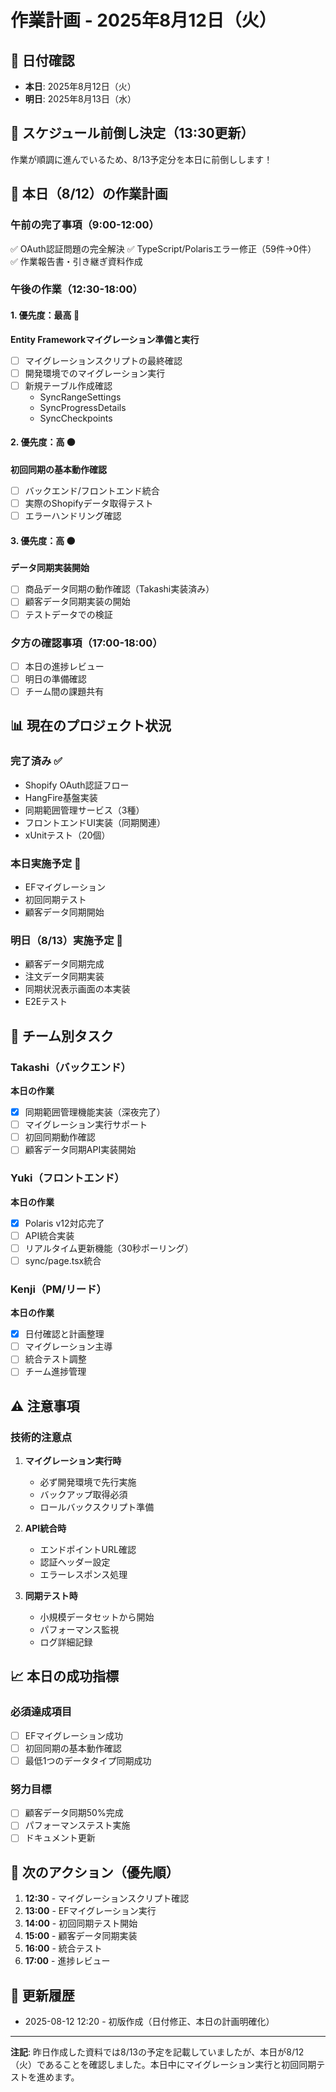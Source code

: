 # 作業計画 - 2025年8月12日（火）

## 📅 日付確認
- **本日**: 2025年8月12日（火）
- **明日**: 2025年8月13日（水）

## 🚀 スケジュール前倒し決定（13:30更新）
作業が順調に進んでいるため、8/13予定分を本日に前倒しします！

## 🎯 本日（8/12）の作業計画

### 午前の完了事項（9:00-12:00）
✅ OAuth認証問題の完全解決
✅ TypeScript/Polarisエラー修正（59件→0件）
✅ 作業報告書・引き継ぎ資料作成

### 午後の作業（12:30-18:00）

#### 1. 優先度：最高 🔴
**Entity Frameworkマイグレーション準備と実行**
- [ ] マイグレーションスクリプトの最終確認
- [ ] 開発環境でのマイグレーション実行
- [ ] 新規テーブル作成確認
  - SyncRangeSettings
  - SyncProgressDetails
  - SyncCheckpoints

#### 2. 優先度：高 🟠
**初回同期の基本動作確認**
- [ ] バックエンド/フロントエンド統合
- [ ] 実際のShopifyデータ取得テスト
- [ ] エラーハンドリング確認

#### 3. 優先度：高 🟠
**データ同期実装開始**
- [ ] 商品データ同期の動作確認（Takashi実装済み）
- [ ] 顧客データ同期実装の開始
- [ ] テストデータでの検証

### 夕方の確認事項（17:00-18:00）
- [ ] 本日の進捗レビュー
- [ ] 明日の準備確認
- [ ] チーム間の課題共有

## 📊 現在のプロジェクト状況

### 完了済み ✅
- Shopify OAuth認証フロー
- HangFire基盤実装
- 同期範囲管理サービス（3種）
- フロントエンドUI実装（同期関連）
- xUnitテスト（20個）

### 本日実施予定 🔄
- EFマイグレーション
- 初回同期テスト
- 顧客データ同期開始

### 明日（8/13）実施予定 📅
- 顧客データ同期完成
- 注文データ同期実装
- 同期状況表示画面の本実装
- E2Eテスト

## 👥 チーム別タスク

### Takashi（バックエンド）
**本日の作業**
- [x] 同期範囲管理機能実装（深夜完了）
- [ ] マイグレーション実行サポート
- [ ] 初回同期動作確認
- [ ] 顧客データ同期API実装開始

### Yuki（フロントエンド）
**本日の作業**
- [x] Polaris v12対応完了
- [ ] API統合実装
- [ ] リアルタイム更新機能（30秒ポーリング）
- [ ] sync/page.tsx統合

### Kenji（PM/リード）
**本日の作業**
- [x] 日付確認と計画整理
- [ ] マイグレーション主導
- [ ] 統合テスト調整
- [ ] チーム進捗管理

## ⚠️ 注意事項

### 技術的注意点
1. **マイグレーション実行時**
   - 必ず開発環境で先行実施
   - バックアップ取得必須
   - ロールバックスクリプト準備

2. **API統合時**
   - エンドポイントURL確認
   - 認証ヘッダー設定
   - エラーレスポンス処理

3. **同期テスト時**
   - 小規模データセットから開始
   - パフォーマンス監視
   - ログ詳細記録

## 📈 本日の成功指標

### 必須達成項目
- [ ] EFマイグレーション成功
- [ ] 初回同期の基本動作確認
- [ ] 最低1つのデータタイプ同期成功

### 努力目標
- [ ] 顧客データ同期50%完成
- [ ] パフォーマンステスト実施
- [ ] ドキュメント更新

## 🚀 次のアクション（優先順）

1. **12:30** - マイグレーションスクリプト確認
2. **13:00** - EFマイグレーション実行
3. **14:00** - 初回同期テスト開始
4. **15:00** - 顧客データ同期実装
5. **16:00** - 統合テスト
6. **17:00** - 進捗レビュー

## 📝 更新履歴
- 2025-08-12 12:20 - 初版作成（日付修正、本日の計画明確化）

---

**注記**: 昨日作成した資料では8/13の予定を記載していましたが、本日が8/12（火）であることを確認しました。本日中にマイグレーション実行と初回同期テストを進めます。